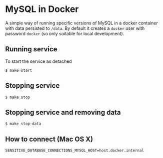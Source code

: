 # MySQL in Docker
A simple way of running specific versions of MySQL in a
docker container with data persisted to `/data`. By default
it creates a `docker` user with password `docker` (so only suitable
for local development).

## Running service
To start the service as detached
```
$ make start
```

## Stopping service
```
$ make stop
```

## Stopping service and removing data
```
$ make stop-data
```

## How to connect (Mac OS X)
```
SENSITIVE_DATABASE_CONNECTIONS_MYSQL_HOST=host.docker.internal
```
